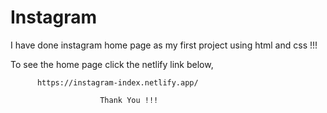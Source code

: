 # Instagram

I have done instagram home page as my first project using html and css !!!

To see the home page click the netlify link below,

          https://instagram-index.netlify.app/
          
                        Thank You !!!
